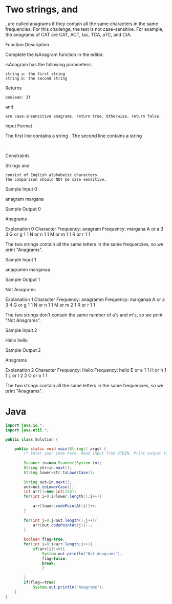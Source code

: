 # Two strings, and

, are called anagrams if they contain all the same characters in the same frequencies. For this challenge, the test is not case-sensitive. For example, the anagrams of CAT are CAT, ACT, tac, TCA, aTC, and CtA.

Function Description

Complete the isAnagram function in the editor.

isAnagram has the following parameters:

    string a: the first string
    string b: the second string

Returns

    boolean: If 

and

    are case-insensitive anagrams, return true. Otherwise, return false.

Input Format

The first line contains a string
.
The second line contains a string

.

Constraints

Strings and

    consist of English alphabetic characters.
    The comparison should NOT be case sensitive.

Sample Input 0

anagram
margana

Sample Output 0

Anagrams

Explanation 0
Character 	Frequency: anagram 	Frequency: margana
A or a 	3 	3
G or g 	1 	1
N or n 	1 	1
M or m 	1 	1
R or r 	1 	1

The two strings contain all the same letters in the same frequencies, so we print "Anagrams".

Sample Input 1

anagramm
marganaa

Sample Output 1

Not Anagrams

Explanation 1
Character 	Frequency: anagramm 	Frequency: marganaa
A or a 	3 	4
G or g 	1 	1
N or n 	1 	1
M or m 	2 	1
R or r 	1 	1

The two strings don't contain the same number of a's and m's, so we print "Not Anagrams".

Sample Input 2

Hello
hello

Sample Output 2

Anagrams

Explanation 2
Character 	Frequency: Hello 	Frequency: hello
E or e 	1 	1
H or h 	1 	1
L or l 	2 	2
O or o 	1 	1

The two strings contain all the same letters in the same frequencies, so we print "Anagrams".

# Java
```java
import java.io.*;
import java.util.*;

public class Solution {

    public static void main(String[] args) {
        /* Enter your code here. Read input from STDIN. Print output to STDOUT. Your class should be named Solution. */
        
        Scanner in=new Scanner(System.in);
        String str=in.next();
        String lower=str.toLowerCase();
        
        String out=in.next();
        out=out.toLowerCase();
        int arr[]=new int[256];
        for(int i=0;i<lower.length();i++){
            
            arr[lower.codePointAt(i)]++;
        }
        
        for(int j=0;j<out.length();j++){
            arr[out.codePointAt(j)]--;
        }
        
        boolean flag=true;
        for(int i=0;i<arr.length;i++){
            if(arr[i]!=0){
                System.out.println("Not Anagrams");
                flag=false;
                break;    
                }
        
        }
        if(flag==true)
            System.out.println("Anagrams");
    }
}
```
